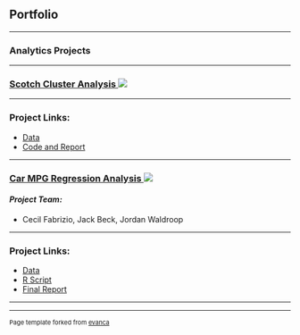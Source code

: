 ## Portfolio

---

### Analytics Projects

---
<h3>
<a href='https://github.com/drifabrizio/Scotch-Discovery'>Scotch Cluster Analysis

<img src="images/scotch_visualization.png?raw=true"/>

</a>
</h3>


---

### Project Links:
- [Data](https://github.com/drifabrizio/Scotch-Discovery/blob/main/scotch.xlsx)
- [Code and Report](https://github.com/drifabrizio/Scotch-Discovery/blob/main/scotch_discovery.ipynb)

---

<h3>
<a href='https://github.com/indyscout97/carMPGregregression'>Car MPG Regression Analysis

<img src="images/carMPG.png?raw=true"/>

</a>
</h3>

#### *Project Team:*
- Cecil Fabrizio, Jack Beck, Jordan Waldroop

---

### Project Links:
- [Data](https://github.com/indyscout97/carMPGregregression/blob/main/auto-mpg%20-%20Team%206.data)
- [R Script](https://github.com/indyscout97/carMPGregregression/blob/main/Final%20Project%20-%20Team%206.R)
- [Final Report](https://github.com/indyscout97/carMPGregregression/blob/main/MSBC%205030%20Final%20Report.pdf)


---





---
<p style="font-size:11px">Page template forked from <a href="https://github.com/evanca/quick-portfolio">evanca</a></p>
<!-- Remove above link if you don't want to attibute -->
